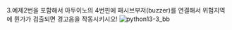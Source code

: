 3.예제2번을 포함해서 아두이노의 4번핀에 패시브부저(buzzer)를 연결해서 위험지역에 뭔가가 검출되면 경고음을 작동시키시오!
![python13-3_bb](https://github.com/user-attachments/assets/651e95a7-87a2-418a-a586-67cae34546c2)
